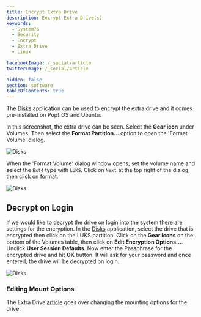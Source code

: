 ```yaml
---
title: Encrypt Extra Drive
description: Encrypt Extra Drive(s)
keywords:
  - System76
  - Security
  - Encrypt
  - Extra Drive
  - Linux

facebookImage: /_social/article
twitterImage: /_social/article

hidden: false
section: software
tableOfContents: true
---
```


The <u>Disks</u> application can be used to encrypt the extra drive and it comes pre-installed on Pop!_OS and Ubuntu.

In this screenshot, the extra drive can be seen. Select the **Gear icon** under Volumes. Then select the **Format Partition...** option to open the 'Format Volume' dialog.

![Disks](/images/encrypt-extra/Disk-Menu.png)

When the 'Format Volume' dialog window opens, set the volume name and select the `Ext4` type with `LUKS`. Click on `Next` at the top right of the dialog, then click on format.

![Disks](/images/encrypt-extra/Disk-Encrypt.png)

## Decrypt on Login

If we would like to decrypt the drive on login into the system there are settings for the encryption. In the <u>Disks</u> application, select the drive that is encrypted then click on the LUKS partition. Click on the **Gear icons** on the bottom of the Volumes table, then click on **Edit Encryption Options...**. Unclick **User Session Defaults**. Now enter the Passphrase for the encrypted drive and hit **OK** button. It will ask for your password and once entered, the drive will be decrypted on login.

![Disks](/images/encrypt-extra/Encrypt-Options.png)

### Editing Mount Options

The Extra Drive [article](/articles/extra-drive/) goes over changing the mounting options for the drive.
